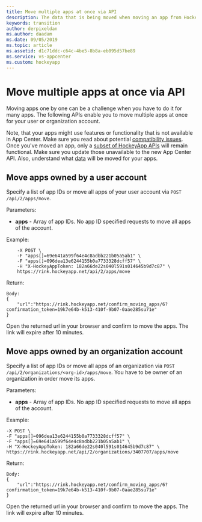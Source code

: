 ```yaml
---
title: Move multiple apps at once via API
description: The data that is being moved when moving an app from HockeyApp to App Center
keywords: transition
author: derpixeldan
ms.author: daadam
ms.date: 09/05/2019
ms.topic: article
ms.assetid: d1c71ddc-c64c-4be5-8b8a-eb095d57be89
ms.service: vs-appcenter
ms.custom: hockeyapp
---
```


# Move multiple apps at once via API

Moving apps one by one can be a challenge when you have to do it for many apps. The following APIs enable you to move multiple apps at once for your user or organization account.

Note, that your apps might use features or functionality that is not available in App Center. Make sure you read about potential [compatibility issues](~/transition/moving/incompatibilities.md). Once you've moved an app, only a [subset of HockeyApp APIs](~/transition/api.md) will remain functional. Make sure you update those unavailable to the new App Center API. Also, understand what [data](~/transition/moving/data.md) will be moved for your apps.

## Move apps owned by a user account
Specify a list of app IDs or move all apps of your user account via `POST /api/2/apps/move`.

Parameters:

* **apps** - Array of app IDs. No app ID specified requests to move all apps of the account.

Example:
```curl \
    -X POST \
    -F "apps[]=69e641a599f64e4c8adbb221b05a5ab1" \
    -F "apps[]=096dea13e6244155b0a7733328dcff57" \
    -H "X-HockeyAppToken: 182a66de22s040l591s014645b9d7c87" \
    https://rink.hockeyapp.net/api/2/apps/move
```

Return:
```Status: 200
Body:
{
    "url":"https://rink.hockeyapp.net/confirm_moving_apps/6?confirmation_token=19k7e64b-k513-410f-9b07-0aae285su71e"
}
```

Open the returned url in your browser and confirm to move the apps. The link will expire after 10 minutes.

## Move apps owned by an organization account
Specify a list of app IDs or move all apps of an organization via `POST /api/2/organizations/<org-id>/apps/move`. You have to be owner of an organization in order move its apps.

Parameters:

* **apps** - Array of app IDs. No app ID specified requests to move all apps of the account.

Example:
```curl \
-X POST \
-F "apps[]=096dea13e6244155b0a7733328dcff57" \
-F "apps[]=69e641a599f64e4c8adbb221b05a5ab1" \
-H "X-HockeyAppToken: 182a66de22s040l591s014645b9d7c87" \
https://rink.hockeyapp.net/api/2/organizations/3407707/apps/move
```

Return:
```Status: 200
Body:
{
    "url":"https://rink.hockeyapp.net/confirm_moving_apps/6?confirmation_token=19k7e64b-k513-410f-9b07-0aae285su71e"
}
```

Open the returned url in your browser and confirm to move the apps. The link will expire after 10 minutes.